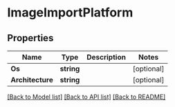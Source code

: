 # ImageImportPlatform

## Properties

Name | Type | Description | Notes
------------ | ------------- | ------------- | -------------
**Os** | **string** |  | [optional] 
**Architecture** | **string** |  | [optional] 

[[Back to Model list]](../README.md#documentation-for-models) [[Back to API list]](../README.md#documentation-for-api-endpoints) [[Back to README]](../README.md)


